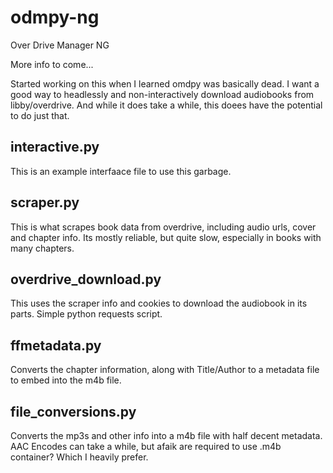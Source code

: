 # odmpy-ng
Over Drive Manager NG

More info to come...

Started working on this when I learned omdpy was basically dead. I want a good way to headlessly and non-interactively download audiobooks from libby/overdrive. And while it does take a while, this doees have the potential to do just that.

## interactive.py
This is an example interfaace file to use this garbage.

## scraper.py
This is what scrapes book data from overdrive, including audio urls, cover and chapter info.
Its mostly reliable, but quite slow, especially in books with many chapters.

## overdrive_download.py
This uses the scraper info and cookies to download the audiobook in its parts.
Simple python requests script.

## ffmetadata.py
Converts the chapter information, along with Title/Author to a metadata file to embed into the m4b file.

## file_conversions.py
Converts the mp3s and other info into a m4b file with half decent metadata.
AAC Encodes can take a while, but afaik are required to use .m4b container? Which I heavily prefer.
